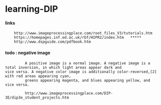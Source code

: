 # learning-DIP


#### links

        http://www.imageprocessingplace.com/root_files_V3/tutorials.htm
        https://homepages.inf.ed.ac.uk/rbf/HIPR2/index.htm   *****
        http://www.dspguide.com/pdfbook.htm


#### todo : negative image

             A positive image is a normal image. A negative image is a total inversion, in which light areas appear dark and                            vice versa. A negative color image is additionally color-reversed,[2] with red areas appearing cyan, 
             greens appearing magenta, and blues appearing yellow, and vice versa.
             
             http://www.imageprocessingplace.com/DIP-3E/dip3e_student_projects.htm
